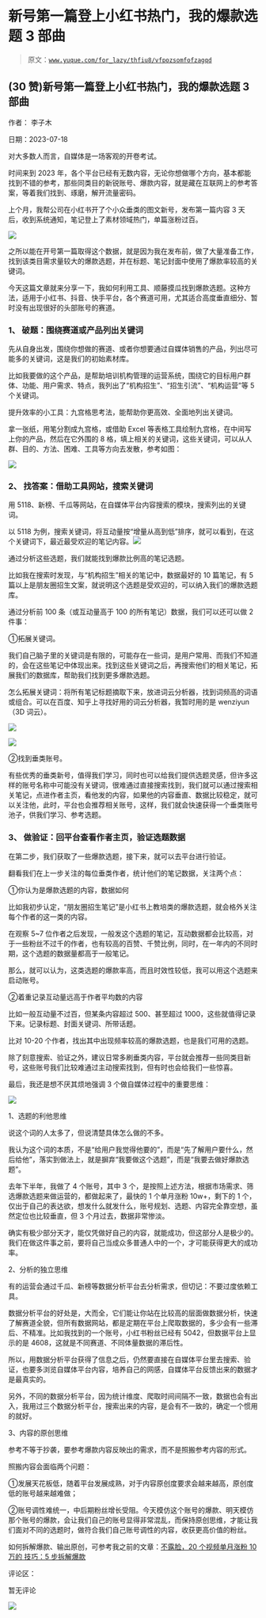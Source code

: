 # 新号第一篇登上小红书热门，我的爆款选题 3 部曲

> 原文：[`www.yuque.com/for_lazy/thfiu8/vfpozsomfofzagqd`](https://www.yuque.com/for_lazy/thfiu8/vfpozsomfofzagqd)



## (30 赞)新号第一篇登上小红书热门，我的爆款选题 3 部曲 

作者： 李子木 

日期：2023-07-18 

对大多数人而言，自媒体是一场客观的开卷考试。 

时间来到 2023 年，各个平台已经有无数内容，无论你想做哪个方向，基本都能找到不错的参考，那些同类目的新锐账号、爆款内容，就是藏在互联网上的参考答案，等着我们找到、琢磨，解开流量密码。 

上个月，我帮公司在小红书开了个小众垂类的图文新号，发布第一篇内容 3 天后，收到系统通知，笔记登上了素材领域热门，单篇涨粉过百。 

![](img/fe6c966d44357e60d586cf5227f9d46d.png) 

之所以能在开号第一篇取得这个数据，就是因为我在发布前，做了大量准备工作，找到该类目需求量较大的爆款选题，并在标题、笔记封面中使用了爆款率较高的关键词。 

今天这篇文章就来分享一下，我如何利用工具、顺藤摸瓜找到爆款选题。这种方法，适用于小红书、抖音、快手平台，各个赛道可用，尤其适合高度垂直细分、暂时没有出现很好的头部账号的赛道。 

### 1、 破题：围绕赛道或产品列出关键词 

先从自身出发，围绕你想做的赛道、或者你想要通过自媒体销售的产品，列出尽可能多的关键词，这是我们的初始素材库。 

比如我要做的这个产品，是帮助培训机构管理的运营系统，围绕它的目标用户群体、功能、用户需求、特点，我列出了“机构招生”、“招生引流”、“机构运营”等 5 个关键词。 

提升效率的小工具：九宫格思考法，能帮助你更高效、全面地列出关键词。 

拿一张纸，用笔分割成九宫格，或借助 Excel 等表格工具绘制九宫格，在中间写上你的产品，然后在它外围的 8 格，填上相关的关键词，这些关键词，可以从人群、目的、方法、困难、工具等方向去发散，参考如图： 

![](img/5721f912dadc8587c9fefcdfdf3cecef.png) 

### 2、 找答案：借助工具网站，搜索关键词 

用 5118、新榜、千瓜等网站，在自媒体平台内容搜索的模块，搜索列出的关键词。 

以 5118 为例，搜索关键词，将互动量按“增量从高到低”排序，就可以看到，在这个关键词下，最近最受欢迎的笔记内容。![](img/011c2ae0d56b162aaf24cd92b3d522e0.png) 

通过分析这些选题，我们就能找到爆款比例高的笔记选题。 

比如我在搜索时发现，与“机构招生”相关的笔记中，数据最好的 10 篇笔记，有 5 篇以上是朋友圈招生文案，就说明这个选题是受欢迎的，可以纳入我们的爆款选题库。 

通过分析前 100 条（或互动量高于 100 的所有笔记）数据，我们可以还可以做 2 件事： 

①拓展关键词。 

我们自己脑子里的关键词是有限的，可能存在一些词，是用户常用、而我们不知道的，会在这些笔记中体现出来。找到这些关键词之后，再搜索他们的相关笔记，拓展我们的数据库，帮助我们找到更多爆款选题。 

怎么拓展关键词：将所有笔记标题摘取下来，放进词云分析器，找到词频高的词语或组合。可以在百度、知乎上寻找好用的词云分析器，我暂时用的是 wenziyun（3D 词云）。 

![](img/5d80503c63ce69a409c314f9a57cff4f.png) 

![](img/8f4b3f1dc6d79241da2b048caea6843a.png) 

②找到垂类账号。 

有些优秀的垂类新号，值得我们学习，同时也可以给我们提供选题灵感，但许多这样的账号名称中可能没有关键词，很难通过直接搜索找到，我们就可以通过搜索相关笔记，点进作者主页，看他发的内容，如果他的内容垂直、数据比较稳定，就可以关注他，此时，平台也会推荐相关账号，这样，我们就会快速获得一个垂类账号池子，供我们学习、参考选题。 

### 3、 做验证：回平台查看作者主页，验证选题数据 

在第二步，我们获取了一些爆款选题，接下来，就可以去平台进行验证。 

翻看我们在上一步关注的每位垂类作者，统计他们的笔记数据，关注两个点： 

①你认为是爆款选题的内容，数据如何 

比如我初步认定，“朋友圈招生笔记”是小红书上教培类的爆款选题，就会格外关注每个作者的这一类的内容。 

在观察 5~7 位作者之后发现，一般发这个选题的笔记，互动数据都会比较高，对于一些粉丝不过千的作者，也有较高的百赞、千赞比例，同时，在一年内的不同时期，这个选题的数据量都高于一般笔记。 

那么，就可以认为，这类选题的爆款率高，而且时效性较低，我可以用这个选题来启动账号。 

②着重记录互动量远高于作者平均数的内容 

比如一般互动量不过百，但某条内容超过 500、甚至超过 1000，这些就值得记录下来。记录标题、封面关键词、所带话题。 

比对 10-20 个作者，找出其中出现频率较高的爆款选题，也是我们可用的选题。 

除了刻意搜索、验证之外，建议日常多刷垂类内容，平台就会推荐一些同类目新号，这些账号我们比较难通过主动搜索找到，但有时也会给我们一些惊喜。 

最后，我还是想不厌其烦地强调 3 个做自媒体过程中的重要思维： 

![](img/ec09236c17f31bd1ce27bc27577be32c.png) 

1、选题的利他思维 

说这个词的人太多了，但说清楚具体怎么做的不多。 

我认为这个词的本质，不是“给用户我觉得他要的”，而是“先了解用户要什么，然后给他”，落实到做法上，就是摒弃“我要做这个选题”，而是“我要去做好爆款选题”。 

去年下半年，我做了 4 个账号，其中 3 个，是按照上述方法，根据市场需求、筛选爆款选题来做运营的，都做起来了，最快的 1 个单月涨粉 10w+，剩下的 1 个，仅出于自己的表达欲，想发什么就发什么，账号规划、选题、内容完全靠空想，虽然定位也比较垂直，但 3 个月过去，数据非常惨淡。 

确实有极少部分天才，能仅凭做好自己的内容，就能成功，但这部分人是极少的。我们在做这件事之前，要将自己当成众多普通人中的一个，才可能获得更大的成功率。 

2、分析的独立思维 

有的运营会通过千瓜、新榜等数据分析平台去分析需求，但切记：不要过度依赖工具。 

数据分析平台的好处是，大而全，它们能让你站在比较高的层面做数据分析，快速了解赛道全貌，但所有数据网站，都是定期在平台上爬取数据的，多少会有一些滞后、不精准。比如我找到的一个账号，小红书粉丝已经有 5042，但数据平台上显示的是 4608，这就是不同赛道、不同体量数据的滞后性。 

所以，用数据分析平台获得了信息之后，仍然要直接在自媒体平台里去搜索、验证，也要多浏览自媒体平台内容，培养自己的网感，自媒体平台反馈出来的数据才是最真实的。 

另外，不同的数据分析平台，因为统计维度、爬取时间间隔不一致，数据也会有出入，我用过三个数据分析平台，搜索出来的内容，是会有不一致的，确定一个惯用的就好。 

3、内容的原创思维 

参考不等于抄袭，要参考爆款内容反映出的需求，而不是照搬参考内容的形式。 

照搬内容会面临两个问题： 

①发展天花板低，随着平台发展成熟，对于内容原创度要求会越来越高，原创度低的账号越来越难做； 

②账号调性难统一，中后期粉丝增长受阻。今天模仿这个账号的爆款、明天模仿那个账号的爆款，会让我们自己的账号显得非常混乱，而保持原创思维，才能让我们面对不同的选题时，做符合我们自己账号调性的内容，收获更高价值的粉丝。 

如何拆解爆款、输出原创，可参考我之前的文章：[不露脸，20 个视频单月涨粉 10 万的 技巧：5 步拆解爆款](https://articles.zsxq.com/id_10eb4pk4qv4o.html) 

评论区： 

暂无评论 

![](img/894d30a529e7c37bcd3392323c99941c.png)  